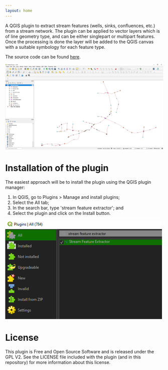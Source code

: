 ```yaml
---
layout: home
---
```


A QGIS plugin to extract stream features (wells, sinks, confluences, etc.) from a stream network. The plugin can be applied to vector layers which is of line geometry type, and can be either singlepart or multipart features. Once the processing is done the layer will be added to the QGIS canvas with a suitable symbology for each feature type.

The source code can be found [here](https://github.com/kartoza/stream_feature_extractor).

![qgis_ui](/images/ui/qgis_ui.png)

# Installation of the plugin
The easiest approach will be to install the plugin using the QGIS plugin manager:
1. In QGIS, go to Plugins > Manage and install plugins;
2. Select the All tab;
3. In the search bar, type 'stream feature extractor'; and
4. Select the plugin and click on the Install button.

![plugin_management](/images/ui/plugin_install.png)

# License
This plugin is Free and Open Source Software and is released under the GPL V2.
See the LICENSE file included with the plugin (and in this repository) for
more information about this license.

